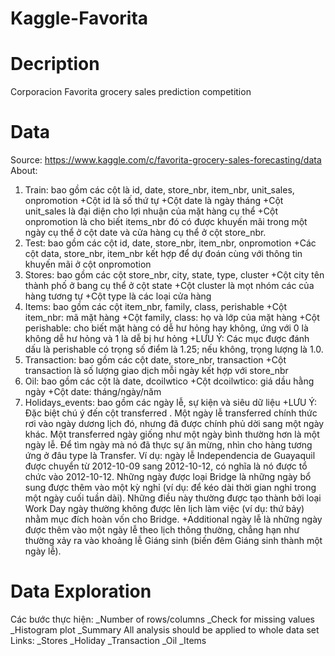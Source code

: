 # Kaggle-Favorita
# Decription
Corporacion Favorita grocery sales prediction competition
# Data
Source: https://www.kaggle.com/c/favorita-grocery-sales-forecasting/data
About:
 1. Train: bao gồm các cột là id, date, store_nbr, item_nbr, unit_sales, onpromotion
  +Cột id là số thứ tự
  +Cột date là ngày tháng
  +Cột unit_sales là đại diện cho lợi nhuận của mặt hàng cụ thể
  +Cột onpromotion là cho biết items_nbr đó có được khuyến mãi trong một ngày cụ thể ở cột date và cửa hàng cụ thể ở cột store_nbr.
 2. Test: bao gồm các cột id, date, store_nbr, item_nbr, onpromotion
  +Các cột data, store_nbr, item_nbr kết hợp để dự đoán cùng với thông tin khuyến mãi ở cột onpromotion
 3. Stores: bao gồm các cột store_nbr, city, state, type, cluster
  +Cột city tên thành phố ở bang cụ thể ở cột state
  +Cột cluster là mọt nhóm các của hàng tương tự
  +Cột type là các loại cửa hàng
 4. Items: bao gồm các cột item_nbr, family, class, perishable
  +Cột item_nbr: mã mặt hàng
  +Cột family, class: họ và lớp của mặt hàng
  +Cột perishable: cho biết mặt hàng có dễ hư hỏng hay không, ứng với 0 là không dễ hư hỏng và 1 là dễ bị hư hỏng
  +LƯU Ý: Các mục được đánh dấu là perishable có trọng số điểm là 1.25;   nếu không, trọng lượng là 1.0.
 5. Transaction: bao gồm các cột date, store_nbr, transaction
  +Cột transaction là số lượng giao dịch mỗi ngày kết hợp với store_nbr
 6. Oil: bao gồm các cột là date, dcoilwtico
  +Cột dcoilwtico: giá dầu hằng ngày
  +Cột date: tháng/ngày/năm
 7. Holidays_events: bao gồm các ngày lễ, sự kiện và siêu dữ liệu
  +LƯU Ý: Đặc biệt chú ý đến cột transferred . Một ngày lễ transferred chính thức rơi vào ngày dương lịch đó, nhưng đã được chính phủ dời sang một ngày khác. Một transferred ngày giống như một ngày bình thường hơn là một ngày lễ. Để tìm ngày mà nó đã thực sự ăn mừng, nhìn cho hàng tương ứng ở đâu type là Transfer. Ví dụ: ngày lễ Independencia de Guayaquil được chuyển từ 2012-10-09 sang 2012-10-12, có nghĩa là nó được tổ chức vào 2012-10-12. Những ngày được loại Bridge là những ngày bổ sung được thêm vào một kỳ nghỉ (ví dụ: để kéo dài thời gian nghỉ trong một ngày cuối tuần dài). Những điều này thường được tạo thành bởi loại Work Day ngày thường không được lên lịch làm việc (ví dụ: thứ bảy) nhằm mục đích hoàn vốn cho Bridge.
  +Additional ngày lễ là những ngày được thêm vào một ngày lễ theo lịch thông thường, chẳng hạn như thường xảy ra vào khoảng lễ Giáng sinh (biến đêm Giáng sinh thành một ngày lễ).
# Data Exploration
Các bước thực hiện:
_Number of rows/columns
_Check for missing values
_Histogram plot
_Summary All analysis should be applied to whole data set
Links:
_Stores
_Holiday
_Transaction
_Oil
_Items





